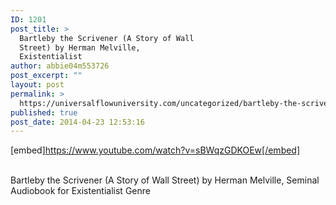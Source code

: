 ```yaml
---
ID: 1201
post_title: >
  Bartleby the Scrivener (A Story of Wall
  Street) by Herman Melville,
  Existentialist
author: abbie04m553726
post_excerpt: ""
layout: post
permalink: >
  https://universalflowuniversity.com/uncategorized/bartleby-the-scrivener-a-story-of-wall-street-by-herman-melville-existentialist/
published: true
post_date: 2014-04-23 12:53:16
---
```

[embed]https://www.youtube.com/watch?v=sBWqzGDKOEw[/embed]</br></br>
<p>Bartleby the Scrivener (A Story of Wall Street) by Herman Melville, Seminal Audiobook for Existentialist Genre</p>
